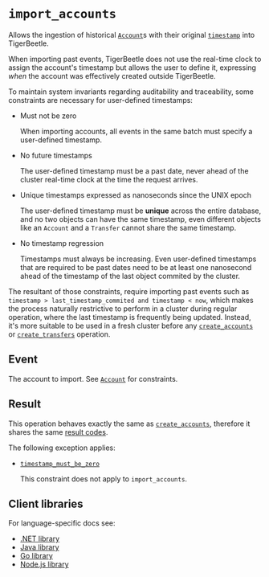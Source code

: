 # `import_accounts`

Allows the ingestion of historical [`Account`](../account.md)s with their original
[`timestamp`](../account.md#timestamp) into TigerBeetle.

When importing past events, TigerBeetle does not use the real-time clock to assign the account's
timestamp but allows the user to define it, expressing _when_ the account was effectively created
outside TigerBeetle.

To maintain system invariants regarding auditability and traceability, some constraints are necessary for user-defined timestamps:

- Must not be zero

  When importing accounts, all events in the same batch must specify a user-defined timestamp.

- No future timestamps

  The user-defined timestamp must be a past date, never ahead of the cluster real-time clock at the
  time the request arrives.

- Unique timestamps expressed as nanoseconds since the UNIX epoch

  The user-defined timestamp must be **unique** across the entire database, and no two objects can
  have the same timestamp, even different objects like an `Account` and a `Transfer` cannot share
  the same timestamp.

- No timestamp regression

  Timestamps must always be increasing. Even user-defined timestamps that are required to be past
  dates need to be at least one nanosecond ahead of the timestamp of the last object commited by
  the cluster.

The resultant of those constraints, require importing past events such as
`timestamp > last_timestamp_commited and timestamp < now`, which makes the process naturally
restrictive to perform in a cluster during regular operation, where the last timestamp is
frequently being updated. Instead, it's more suitable to be used in a fresh cluster before any
[`create_accounts`](./create_accounts.md) or [`create_transfers`](./create_transfers.md) operation.

## Event

The account to import. See [`Account`](../account.md) for constraints.

## Result

This operation behaves exactly the same as [`create_accounts`](./create_accounts.md), therefore it shares
the same [result codes](./create_accounts.md#result).

The following exception applies:

- [`timestamp_must_be_zero`](./create_accounts.md#timestamp_must_be_zero)

  This constraint does not apply to `import_accounts`.

## Client libraries

For language-specific docs see:

- [.NET library](/src/clients/dotnet/README.md#importing-historical-events)
- [Java library](/src/clients/java/README.md#importing-historical-events)
- [Go library](/src/clients/go/README.md#importing-historical-events)
- [Node.js library](/src/clients/node/README.md#importing-historical-events)
